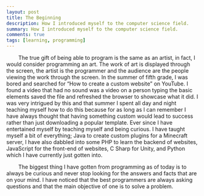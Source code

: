 ```yaml
---
layout: post
title: The Beginning
description: How I introduced myself to the computer science field.
summary: How I introduced myself to the computer science field.
comments: true
tags: [learning, programming]
---
```

  &nbsp;&nbsp;&nbsp;&nbsp;&nbsp;&nbsp;&nbsp;&nbsp;The true gift of being able to program is the same as an artist, in fact, I would consider programming an art. The work of art is displayed through the screen, the artist is the programmer and the audience are the people viewing the work through the screen. In the summer of fifth grade, I was bored and searched for “How to create a custom website” on YouTube. I found a video that had no sound was a video on a person typing the basic elements saved the file and refreshed the browser to showcase what it did. I was very intrigued by this and that summer I spent all day and night teaching myself how to do this because for as long as I can remember I have always thought that having something custom would lead to success rather than just downloading a popular template. Ever since I have entertained myself by teaching myself and being curious. I have taught myself a bit of everything; Java to create custom plugins for a Minecraft server, I have also dabbled into some PHP to learn the backend of websites, JavaScript for the front-end of websites, C Sharp for Unity, and Python which I have currently just gotten into.

  &nbsp;&nbsp;&nbsp;&nbsp;&nbsp;&nbsp;&nbsp;&nbsp;The biggest thing I have gotten from programming as of today is to always be curious and never stop looking for the answers and facts that are on your mind. I have noticed that the best programmers are always asking questions and that the main objective of one is to solve a problem. 
